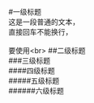 
#一级标题  
这是一段普通的文本，  
直接回车不能换行，<br>  
要使用\<br> 
##二级标题  
###三级标题  
####四级标题  
#####五级标题  
######六级标题 

